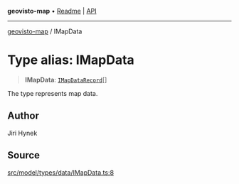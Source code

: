 **geovisto-map** • [Readme](../README.md) \| [API](../globals.md)

***

[geovisto-map](../README.md) / IMapData

# Type alias: IMapData

> **IMapData**: [`IMapDataRecord`](IMapDataRecord.md)[]

The type represents map data.

## Author

Jiri Hynek

## Source

[src/model/types/data/IMapData.ts:8](https://github.com/geovisto/geovisto-map/blob/e22d774889dbc28cc1ec62933ecf6bab6690f172/src/model/types/data/IMapData.ts#L8)
